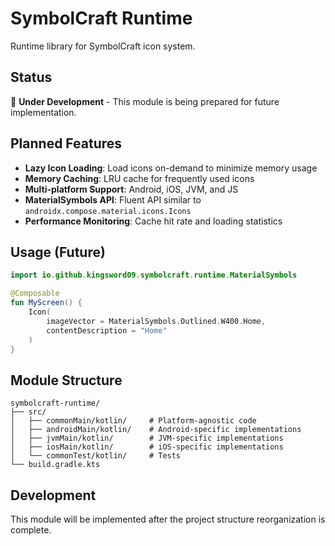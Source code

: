 # SymbolCraft Runtime

Runtime library for SymbolCraft icon system.

## Status

🚧 **Under Development** - This module is being prepared for future implementation.

## Planned Features

- **Lazy Icon Loading**: Load icons on-demand to minimize memory usage
- **Memory Caching**: LRU cache for frequently used icons
- **Multi-platform Support**: Android, iOS, JVM, and JS
- **MaterialSymbols API**: Fluent API similar to `androidx.compose.material.icons.Icons`
- **Performance Monitoring**: Cache hit rate and loading statistics

## Usage (Future)

```kotlin
import io.github.kingsword09.symbolcraft.runtime.MaterialSymbols

@Composable
fun MyScreen() {
    Icon(
        imageVector = MaterialSymbols.Outlined.W400.Home,
        contentDescription = "Home"
    )
}
```

## Module Structure

```
symbolcraft-runtime/
├── src/
│   ├── commonMain/kotlin/     # Platform-agnostic code
│   ├── androidMain/kotlin/    # Android-specific implementations
│   ├── jvmMain/kotlin/        # JVM-specific implementations
│   ├── iosMain/kotlin/        # iOS-specific implementations
│   └── commonTest/kotlin/     # Tests
└── build.gradle.kts
```

## Development

This module will be implemented after the project structure reorganization is complete.
